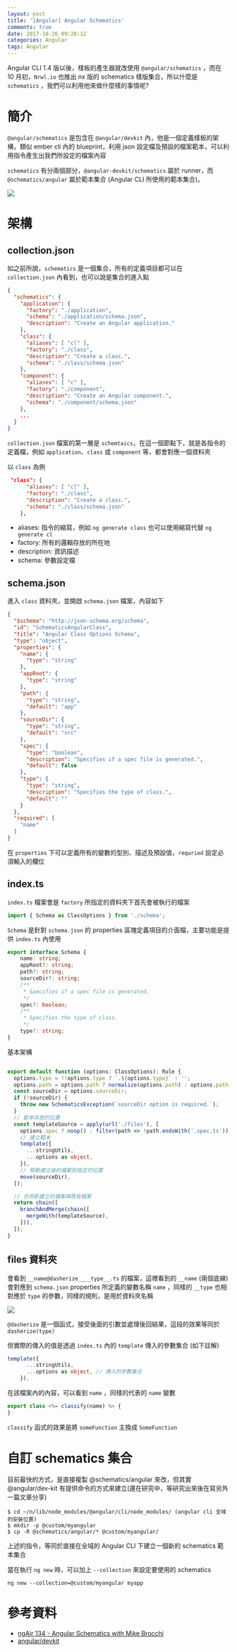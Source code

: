 ```yaml
---
layout: post
title: '[Angular] Angular Schematics'
comments: true
date: 2017-10-26 09:28:12
categories: Angular
tags: Angular
---
```


Angular CLI 1.4 版以後，樣板的產生器就改使用 `@angular/schematics` ，而在 10 月初，`Nrwl.io` 也推出 nx 版的 schematics 樣版集合，所以什麼是 `schematics` ，我們可以利用他來做什麼樣的事情呢?

<!-- more -->

# 簡介

`@angular/schematics` 是包含在 `@angular/devkit` 內，他是一個定義樣板的架構，類似 ember cli 內的 blueprint，利用 json 設定檔及預設的檔案範本，可以利用指令產生出我們所設定的檔案內容

`schematics` 有分兩個部分，`@angular-devkit/schematics` 屬於 runner，而 `@schematics/angular` 屬於範本集合 (Angular CLI 所使用的範本集合)。

![](https://i.imgur.com/XODMSSU.png)

# 架構

## collection.json

如之前所說，`schematics` 是一個集合，所有的定義項目都可以在 `collection.json` 內看到，也可以說是集合的進入點

```json
{
  "schematics": {
    "application": {
      "factory": "./application",
      "schema": "./application/schema.json",
      "description": "Create an Angular application."
    },
    "class": {
      "aliases": [ "cl" ],
      "factory": "./class",
      "description": "Create a class.",
      "schema": "./class/schema.json"
    },
    "component": {
      "aliases": [ "c" ],
      "factory": "./component",
      "description": "Create an Angular component.",
      "schema": "./component/schema.json"
    },
    ...
  }
}
```

`collection.json` 檔案的第一層是 `schemtaics`，在這一個節點下，就是各指令的定義檔，例如 `application`、`class` 或 `component` 等，都會對應一個資料夾

以 `class` 為例

```json
 "class": {
      "aliases": [ "cl" ],
      "factory": "./class",
      "description": "Create a class.",
      "schema": "./class/schema.json"
    },
```

* aliases: 指令的縮寫，例如 `ng generate class` 也可以使用縮寫代替 `ng generate cl`
* factory: 所有的邏輯存放的所在地
* description: 資訊描述
* schema: 參數設定檔

## schema.json

進入 `class` 資料夾，並開啟 `schema.json` 檔案，內容如下

```json
{
  "$schema": "http://json-schema.org/schema",
  "id": "SchematicsAngularClass",
  "title": "Angular Class Options Schema",
  "type": "object",
  "properties": {
    "name": {
      "type": "string"
    },
    "appRoot": {
      "type": "string"
    },
    "path": {
      "type": "string",
      "default": "app"
    },
    "sourceDir": {
      "type": "string",
      "default": "src"
    },
    "spec": {
      "type": "boolean",
      "description": "Specifies if a spec file is generated.",
      "default": false
    },
    "type": {
      "type": "string",
      "description": "Specifies the type of class.",
      "default": ""
    }
  },
  "required": [
    "name"
  ]
}

```

在 `properties` 下可以定義所有的變數的型別、描述及預設值，`requried` 設定必須輸入的欄位

## index.ts

 `index.ts` 檔案會是 `factory` 所指定的資料夾下首先會被執行的檔案

```typescript
import { Schema as ClassOptions } from './schema';
```

`Schema` 是針對 `schema.json` 的 properties 區塊定義項目的介面檔，主要功能是提供 `index.ts` 內使用

```typescript
export interface Schema {
    name: string;
    appRoot?: string;
    path?: string;
    sourceDir?: string;
    /**
     * Specifies if a spec file is generated.
     */
    spec?: boolean;
    /**
     * Specifies the type of class.
     */
    type?: string;
}
```

基本架構

```typescript

export default function (options: ClassOptions): Rule {
  options.type = !!options.type ? `.${options.type}` : '';
  options.path = options.path ? normalize(options.path) : options.path;
  const sourceDir = options.sourceDir;
  if (!sourceDir) {
    throw new SchematicsException(`sourceDir option is required.`);
  }
  // 範本存放的位置
  const templateSource = apply(url('./files'), [
    options.spec ? noop() : filter(path => !path.endsWith('.spec.ts')),
    // 建立範本
    template({
      ...stringUtils,
      ...options as object,
    }),
    // 移動建立後的檔案到指定的位置
    move(sourceDir),
  ]);

  // 合併新建立的檔案與既有檔案
  return chain([
    branchAndMerge(chain([
      mergeWith(templateSource),
    ])),
  ]);
}
```

## files  資料夾

會看到 `__name@dasherize____type__.ts` 的檔案，這裡看到的 `__name` (兩個底線) 會對應到 `schema.json`  properties 所定義的變數名稱 `name` ，同樣的 `__type` 也相對應於 `type` 的參數，同樣的規則，是用於資料夾名稱

![](https://i.imgur.com/iZ83a3z.png)

`@dasherize` 是一個函式，接受後面的引數並處理後回結果，這段的效果等同於 `dasherize(type)`

但實際的傳入的值是透過 `index.ts` 內的 `template` 傳入的參數集合 (如下註解)

```typescript
template({
      ...stringUtils,
      ...options as object, // 傳入的參數集合
    }),
```

在該檔案內的內容，可以看到 `name` ，同樣的代表的 `name` 變數

```typescript
export class <%= classify(name) %> {
}
```

`classify` 函式的效果是將 `someFunction` 主換成 `SomeFunction`

# 自訂 schematics 集合 

目前最快的方式，是直接複製 @schematics/angular 來改，但其實 @angular/dev-kit 有提供命令的方式來建立(還在研究中，等研究出來後在寫另外一篇文章分享)

```
$ cd ~/n/lib/node_modules/@angular/cli/node_modules/ (angular cli 全域的安裝位置)
$ mkdir -p @custom/myangular
$ cp -R @schematics/angular/* @custom/myangular/ 
```

上述的指令，等同於直接在全域的 Angular CLI 下建立一個新的 schematics 範本集合

當在執行 `ng new` 時，可以加上 `--collection` 來設定要使用的 schematics

```
ng new --collection=@custom/myangular myapp
```



# 參考資料

* [ngAir 134 - Angular Schematics with Mike Brocchi](https://youtu.be/ZKyz0lb0GjA)
* [angular/devkit](https://github.com/angular/devkit)